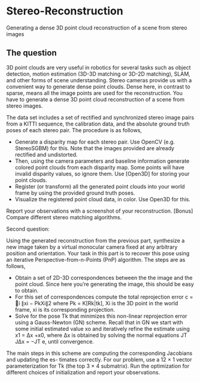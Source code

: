 # Stereo-Reconstruction
Generating a dense 3D point cloud reconstruction of a scene from stereo images

## The question

3D point clouds are very useful in robotics for several tasks such as object detection, motion estimation (3D-3D matching or 3D-2D matching), SLAM, and other forms of scene understanding. Stereo cameras provide us with a convenient way to generate dense point clouds. Dense here, in contrast to sparse, means all the image points are used for the reconstruction. You have to generate a dense 3D point cloud reconstruction of a scene from stereo images. 

The data set includes a set of rectified and synchronized stereo image pairs from a KITTI sequence, the calibration data, and the absolute ground truth poses of each stereo pair. The procedure is as follows,

- Generate a disparity map for each stereo pair. Use OpenCV (e.g. StereoSGBM) for this. Note that the images provided are already rectified and undistorted.
- Then, using the camera parameters and baseline information generate colored point clouds from each disparity map. Some points will have invalid disparity values, so ignore them. Use [Open3D] for storing your point clouds.
- Register (or transform) all the generated point clouds into your world frame by using the provided
ground truth poses.
- Visualize the registered point cloud data, in color. Use Open3D for this.

Report your observations with a screenshot of your reconstruction. 
[Bonus] Compare different stereo matching algorithms.

Second question:

Using the generated reconstruction from the previous part, synthesize a new image taken by a virtual monocular camera fixed at any arbitrary position and orientation. Your task in this part is to recover this pose using an iterative Perspective-from-n-Points (PnP) algorithm. The steps are as follows,
- Obtain a set of 2D-3D correspondences between the the image and the point cloud. Since here you’re generating the image, this should be easy to obtain. 
- For this set of correspondences compute the total reprojection error c = 􏰂i ∥xi − PkXi∥2 where Pk = K[Rk|tk], Xi is the 3D point in the world frame, xi is its corresponding projection. 
- Solve for the pose Tk that minimizes this non-linear reprojection error using a Gauss-Newton (GN) scheme. Recall that in GN we start with some initial estimated value xo and iteratively refine the estimate using x1 = ∆x +x0, where ∆x is obtained by solving the normal equations JT J∆x = −JT e, until convergence.

The main steps in this scheme are computing the corresponding Jacobians and updating the es- timates correctly. For our problem, use a 12 × 1 vector parameterization for Tk (the top 3 × 4 submatrix). Run the optimization for different choices of initialization and report your observations.
